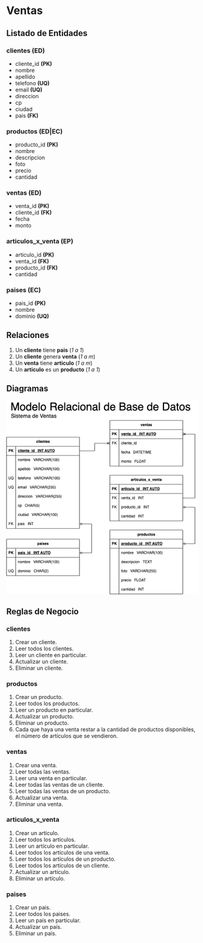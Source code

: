 # Ventas

## Listado de Entidades

### clientes **(ED)**

- cliente_id **(PK)**
- nombre
- apellido
- telefono **(UQ)**
- email **(UQ)**
- direccion
- cp
- ciudad
- pais **(FK)**

### productos **(ED|EC)**

- producto_id **(PK)**
- nombre
- descripcion
- foto
- precio
- cantidad

### ventas **(ED)**

- venta_id **(PK)**
- cliente_id **(FK)**
- fecha
- monto

### articulos_x_venta **(EP)**

- articulo_id **(PK)**
- venta_id **(FK)**
- producto_id **(FK)**
- cantidad

### paises **(EC)**

- pais_id **(PK)**
- nombre
- dominio **(UQ)**

## Relaciones

1. Un **cliente** tiene **pais** (_1 a 1_)
1. Un **cliente** genera **venta** (_1 a m_)
1. Un **venta** tiene **articulo** (_1 a m_)
1. Un **articulo** es un **producto** (_1 a 1_)

## Diagramas

![Modelo Relacional](Vetas_ModeloRelacionalBD.drawio.png)

## Reglas de Negocio

### clientes

1. Crear un cliente.
1. Leer todos los clientes.
1. Leer un cliente en particular.
1. Actualizar un cliente.
1. Eliminar un cliente.

### productos

1. Crear un producto.
1. Leer todos los productos.
1. Leer un producto en particular.
1. Actualizar un producto.
1. Eliminar un producto.
1. Cada que haya una venta restar a la cantidad de productos disponibles, el número de artículos que se vendieron.

### ventas

1. Crear una venta.
1. Leer todas las ventas.
1. Leer una venta en particular.
1. Leer todas las ventas de un cliente.
1. Leer todas las ventas de un producto.
1. Actualizar una venta.
1. Eliminar una venta.

### articulos_x_venta

1. Crear un artículo.
1. Leer todos los artículos.
1. Leer un artículo en particular.
1. Leer todos los artículos de una venta.
1. Leer todos los artículos de un producto.
1. Leer todos los artículos de un cliente.
1. Actualizar un artículo.
1. Eliminar un artículo.

### paises

1. Crear un pais.
1. Leer todos los paises.
1. Leer un país en particular.
1. Actualizar un país.
1. Eliminar un país.
